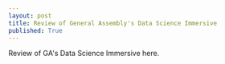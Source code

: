 ```yaml
---
layout: post
title: Review of General Assembly's Data Science Immersive
published: True
---
```


Review of GA's Data Science Immersive here.
